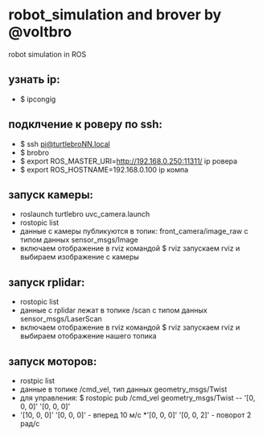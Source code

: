 # robot_simulation and brover by @voltbro
robot simulation in ROS
## узнать ip:
* $ ipcongig
## подклчение к роверу по ssh:
* $ ssh pi@turtlebroNN.local
* $ brobro
* $ export ROS_MASTER_URI=http://192.168.0.250:11311/ ip ровера
* $ export ROS_HOSTNAME=192.168.0.100 ip компа
## запуск камеры:
* roslaunch turtlebro uvc_camera.launch
* rostopic list
* данные с камеры публикуются в топик: front_camera/image_raw с типом данных sensor_msgs/Image
* включаем отображение в rviz командой $ rviz запускаем rviz и выбираем изображение с камеры
## запуск rplidar:
* rostopic list
* данные с rplidar лежат в топике /scan с типом данных sensor_msgs/LaserScan
* включаем отображение в rviz командой $ rviz запускаем rviz и выбираем отображение нашего топика
## запуск моторов:
* rostpic list
* данные в топике /cmd_vel, тип данных geometry_msgs/Twist
* для управления: $ rostopic pub /cmd_vel geometry_msgs/Twist -- '[0, 0, 0]' '[0, 0, 0]'
* '[10, 0, 0]' '[0, 0, 0]' - вперед 10 м/с
*'[0, 0, 0]' '[0, 0, 2]' - поворот 2 рад/с
